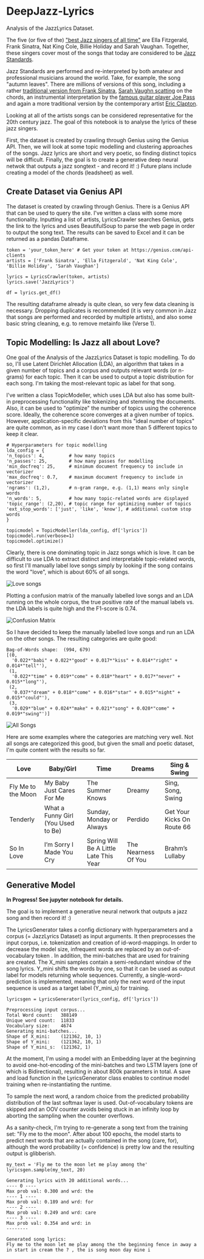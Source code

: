# DeepJazz-Lyrics
Analysis of the JazzLyrics Dataset.

The five (or five of the) ["best Jazz singers of all time"](https://www.udiscovermusic.com/stories/50-best-jazz-singers/) are Ella Fitzgerald, Frank Sinatra, Nat King Cole, Billie Holiday and Sarah Vaughan. Together, these singers cover most of the songs that today are considered to be [Jazz Standards](https://en.wikipedia.org/wiki/Jazz_standard). 

Jazz Standards are performed and re-interpreted by both amateur and professional musicians around the world. Take, for example, the song "autumn leaves". There are millions of versions of this song, including a rather [traditional version from Frank Sinatra](https://youtu.be/AO-H9Ni5NiQ?t=40), [Sarah Vaughn scatting](https://youtu.be/5cZG2WnXPgk?t=40) on the chords, an instrumental interpretation by the [famous guitar player Joe Pass](https://youtu.be/795sG19cPmU) and again a more traditional version by the contemporary artist [Eric Clapton](https://youtu.be/UQlFOX0YKlQ). 

Looking at all of the artists songs can be considered representative for the 20th century jazz. The goal of this notebook is to analyse the lyrics of these jazz singers. 

First, the dataset is created by crawling through Genius using the Genius API. Then, we will look at some topic modelling and clustering approaches of the songs. Jazz lyrics are short and very poetic, so finding distinct topics will be difficult. Finally, the goal is to create a generative deep neural netwok that outputs a jazz songtext - and record it! :) Future plans include creating a model of the chords (leadsheet) as well.   

## Create Dataset via Genius API

The dataset is created by crawling through Genius. There is a Genius API that can be used to query the site. I've written a class with some more functionality. Inputting a list of artists, LyricsCrawler searches Genius, gets the link to the lyrics and uses BeautifulSoup to parse the web page in order to output the song text. The results can be saved to Excel and it can be returned as a pandas Dataframe. 

```
token = 'your_token_here' # Get your token at https://genius.com/api-clients
artists = ['Frank Sinatra', 'Ella Fitzgerald', 'Nat King Cole', 'Billie Holiday', 'Sarah Vaughan']

lyrics = LyricsCrawler(token, artists)
lyrics.save('JazzLyrics')

df = lyrics.get_df()
```
The resulting dataframe already is quite clean, so very few data cleaning is necessary. Dropping duplicates is recommended (it is very common in Jazz that songs are performed and recorded by multiple artists), and also some basic string cleaning, e.g. to remove metainfo like (Verse 1).

## Topic Modelling: Is Jazz all about Love?

One goal of the Analysis of the JazzLyrics Dataset is topic modelling. To do so, I'll use Latent Dirichlet Allocation (LDA), an algorithm that takes in a given number of topics and a corpus and outputs relevant words (or n-grams) for each topic. Then it can be used to output a topic distribution for each song. I'm taking the most-relevant topic as label for that song. 

I've written a class TopicModeller, which uses LDA but also has some built-in preprocessing functionality like tokenizing and stemming the documents. Also, it can be used to "optimize" the number of topics using the coherence score. Ideally, the coherence score converges at a given number of topics. However, application-specific deviations from this "ideal number of topics" are quite common, as in my case I don't want more than 5 different topics to keep it clear.

```
# Hyperparameters for topic modelling
lda_config = {
'n_topics': 4,         # how many topics
'n_passes': 25,        # how many passes for modelling
'min_docfreq': 25,     # minimum document frequency to include in vectorizer
'max_docfreq': 0.7,    # maximum document frequency to include in vectorizer
'ngrams': (1,2),       # n-gram range, e.g. (1,1) means only single words
'n_words': 5,          # how many topic-related words are displayed
'topic_range': (2,20), # topic range for optimizing number of topics
'ext_stop_words': ['just', 'like', 'know'], # additional custom stop words
}

topicmodel = TopicModeller(lda_config, df['lyrics'])
topicmodel.run(verbose=1)
topicmodel.optimize()
```

Clearly, there is one dominating topic in Jazz songs which is love. It can be difficult to use LDA to extract distinct and interpretable topic-related words, so first I'll manually label love songs simply by looking if the song contains the word "love", which is about 60% of all songs. 

![Love songs](/pics/love_labels.png)

Plotting a confusion matrix of the manually labelled love songs and an LDA running on the whole corpus, the true positive rate of the manual labels vs. the LDA labels is quite high and the F1-score is 0.74. 

![Confusion Matrix](/pics/confusion_matrix.png)

So I have decided to keep the manually labelled love songs and run an LDA on the other songs. The resulting categories are quite good:

```
Bag-of-Words shape:  (994, 679)
[(0,
  '0.022*"babi" + 0.022*"good" + 0.017*"kiss" + 0.014*"right" + 0.014*"tell"'),
 (1,
  '0.022*"time" + 0.019*"come" + 0.018*"heart" + 0.017*"never" + 0.015*"long"'),
 (2,
  '0.037*"dream" + 0.018*"come" + 0.016*"star" + 0.015*"night" + 0.015*"could"'),
 (3,
  '0.029*"blue" + 0.024*"make" + 0.021*"song" + 0.020*"come" + 0.019*"swing"')]
```

![All Songs](/pics/all_labels.png)

Here are some examples where the categories are matching very well. Not all songs are categorized this good, but given the small and poetic dataset, I'm quite content with the results so far.

Love | Baby/Girl | Time | Dreams | Sing & Swing
------------ | ------------- | ------------- | ------------- | ------------- 
Fly Me to the Moon| My Baby Just Cares For Me | The Summer Knows | Dreamy | Sing, Song, Swing
Tenderly | What a Funny Girl (You Used to Be) | Sunday, Monday or Always | Perdido | Get Your Kicks On Route 66
So In Love | I’m Sorry I Made You Cry 	 | Spring Will Be A Little Late This Year 	 | The Nearness Of You | Brahm’s Lullaby

## Generative Model

**In Progress! See jupyter notebook for details.** 

The goal is to implement a generative neural network that outputs a jazz song and then record it! :)

The LyricsGenerator takes a config dictionary with hyperparameters and a corpus (= JazzLyrics Dataset) as input arguments. It then preprocesses the input corpus, i.e. tokenization and creation of id-word-mappings. In order to decrease the model size, infrequent words are replaced by an out-of-vocabulary token <OOV>. In addition, the mini-batches that are used for training are created. The X_mini samples contain a semi-redundant window of the song lyrics. Y_mini shifts the words by one, so that it can be used as output label for models returning whole sequences. Currently, a single-word-prediction is implemented, meaning that only the next word of the input sequence is used as a target label (Y_mini_s) for training.

```
lyricsgen = LyricsGenerator(lyrics_config, df['lyrics'])

Preprocessing input corpus...
Total Word count:   388149
Unique word count:  11833
Vocabulary size:    4674
Generating mini-batches...
Shape of X_mini:    (121362, 10, 1)
Shape of Y_mini:    (121362, 10, 1)
Shape of Y_mini_s:  (121362, 1)
```

At the moment, I'm using a model with an Embedding layer at the beginning to avoid one-hot-encoding of the mini-batches and two LSTM layers (one of which is Bidirectional), resulting in about 800k parameters in total. A save and load function in the LyricsGenerator class enables to continue model training when re-instantiating the runtime. 

To sample the next word, a random choice from the predicted probability distribution of the last softmax layer is used. Out-of-vocabulary tokens are skipped and an OOV counter avoids being stuck in an infinity loop by aborting the sampling when the counter overflows. 

As a sanity-check, I'm trying to re-generate a song text from the training set: "Fly me to the moon". After about 100 epochs, the model starts to predict next words that are actually contained in the song (care, for), although the word probability (= confidence) is pretty low and the resulting output is glibberish.

```
my_text = 'Fly me to the moon let me play among the' 
lyricsgen.sample(my_text, 20)

Generating lyrics with 20 additional words...
---- 0 ----
Max prob val: 0.300 and wrd: the
---- 1 ----
Max prob val: 0.189 and wrd: for
---- 2 ----
Max prob val: 0.249 and wrd: care
---- 3 ----
Max prob val: 0.354 and wrd: in
--------

Generated song lyrics:
Fly me to the moon let me play among the the beginning fence in away a in start in cream the ? , the is song moon day mine i

```
